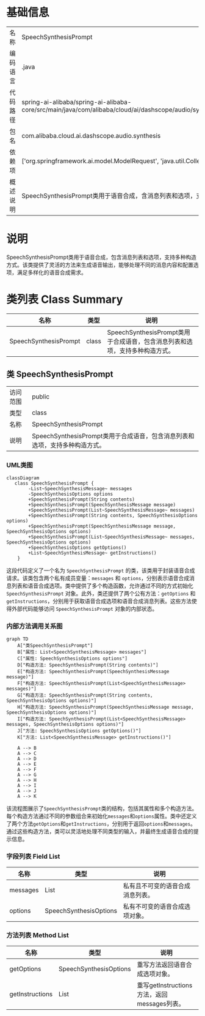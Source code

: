 # 基础信息

|      |      |
|------|------|
| 名称 | SpeechSynthesisPrompt |
| 编码语言 | .java |
| 代码路径 | spring-ai-alibaba/spring-ai-alibaba-core/src/main/java/com/alibaba/cloud/ai/dashscope/audio/synthesis/SpeechSynthesisPrompt.java |
| 包名 | com.alibaba.cloud.ai.dashscope.audio.synthesis |
| 依赖项 | ['org.springframework.ai.model.ModelRequest', 'java.util.Collections', 'java.util.List'] |
| 概述说明 | SpeechSynthesisPrompt类用于语音合成，含消息列表和选项，支持多种构造。 |

# 说明

SpeechSynthesisPrompt类用于语音合成，包含消息列表和选项，支持多种构造方式。该类提供了灵活的方法来生成语音输出，能够处理不同的消息内容和配置选项，满足多样化的语音合成需求。

# 类列表 Class Summary

| 名称   | 类型  | 说明 |
|-------|------|-------------|
| SpeechSynthesisPrompt | class | SpeechSynthesisPrompt类用于合成语音，包含消息列表和选项，支持多种构造方式。 |



## 类 SpeechSynthesisPrompt

|      |      |
|------|------|
| 访问范围 | public |
| 类型 | class |
| 名称 | SpeechSynthesisPrompt |
| 说明 | SpeechSynthesisPrompt类用于合成语音，包含消息列表和选项，支持多种构造方式。 |


### UML类图

```mermaid
classDiagram
   class SpeechSynthesisPrompt {
        -List~SpeechSynthesisMessage~ messages
        -SpeechSynthesisOptions options
        +SpeechSynthesisPrompt(String contents)
        +SpeechSynthesisPrompt(SpeechSynthesisMessage message)
        +SpeechSynthesisPrompt(List~SpeechSynthesisMessage~ messages)
        +SpeechSynthesisPrompt(String contents, SpeechSynthesisOptions options)
        +SpeechSynthesisPrompt(SpeechSynthesisMessage message, SpeechSynthesisOptions options)
        +SpeechSynthesisPrompt(List~SpeechSynthesisMessage~ messages, SpeechSynthesisOptions options)
        +SpeechSynthesisOptions getOptions()
        +List~SpeechSynthesisMessage~ getInstructions()
    }
```

这段代码定义了一个名为 `SpeechSynthesisPrompt` 的类，该类用于封装语音合成请求。该类包含两个私有成员变量：`messages` 和 `options`，分别表示语音合成消息列表和语音合成选项。类中提供了多个构造函数，允许通过不同的方式初始化 `SpeechSynthesisPrompt` 对象。此外，类还提供了两个公有方法：`getOptions` 和 `getInstructions`，分别用于获取语音合成选项和语音合成消息列表。这些方法使得外部代码能够访问 `SpeechSynthesisPrompt` 对象的内部状态。


### 内部方法调用关系图

```mermaid
graph TD
    A["类SpeechSynthesisPrompt"]
    B["属性: List<SpeechSynthesisMessage> messages"]
    C["属性: SpeechSynthesisOptions options"]
    D["构造方法: SpeechSynthesisPrompt(String contents)"]
    E["构造方法: SpeechSynthesisPrompt(SpeechSynthesisMessage message)"]
    F["构造方法: SpeechSynthesisPrompt(List<SpeechSynthesisMessage> messages)"]
    G["构造方法: SpeechSynthesisPrompt(String contents, SpeechSynthesisOptions options)"]
    H["构造方法: SpeechSynthesisPrompt(SpeechSynthesisMessage message, SpeechSynthesisOptions options)"]
    I["构造方法: SpeechSynthesisPrompt(List<SpeechSynthesisMessage> messages, SpeechSynthesisOptions options)"]
    J["方法: SpeechSynthesisOptions getOptions()"]
    K["方法: List<SpeechSynthesisMessage> getInstructions()"]

    A --> B
    A --> C
    A --> D
    A --> E
    A --> F
    A --> G
    A --> H
    A --> I
    A --> J
    A --> K
```

该流程图展示了`SpeechSynthesisPrompt`类的结构，包括其属性和多个构造方法。每个构造方法通过不同的参数组合来初始化`messages`和`options`属性。类中还定义了两个方法`getOptions`和`getInstructions`，分别用于返回`options`和`messages`。通过这些构造方法，类可以灵活地处理不同类型的输入，并最终生成语音合成的提示信息。

### 字段列表 Field List

| 名称  | 类型  | 说明 |
|-------|-------|------|
| messages | List<SpeechSynthesisMessage> | 私有且不可变的语音合成消息列表。 |
| options | SpeechSynthesisOptions | 私有不可变的语音合成选项对象。 |

### 方法列表 Method List

| 名称  | 类型  | 说明 |
|-------|-------|------|
| getOptions | SpeechSynthesisOptions | 重写方法返回语音合成选项对象。 |
| getInstructions | List<SpeechSynthesisMessage> | 重写getInstructions方法，返回messages列表。 |




